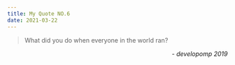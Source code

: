 ```yaml
---
title: My Quote NO.6
date: 2021-03-22
---
```


> What did you do when everyone in the world ran?

<div style="text-align: right"> <i>- developomp 2019</i> </div>
